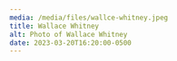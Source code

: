```yaml
---
media: /media/files/wallce-whitney.jpeg
title: Wallace Whitney
alt: Photo of Wallace Whitney
date: 2023-03-20T16:20:00-0500
---
```

